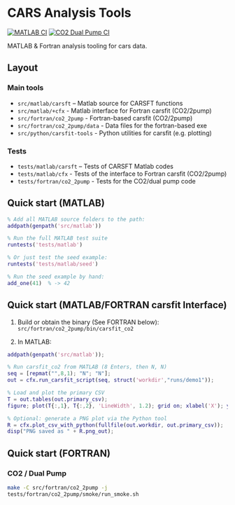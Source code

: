 # CARS Analysis Tools

[![MATLAB CI](https://github.com/chess-uiuc/cars-analysis/actions/workflows/matlab-ci.yml/badge.svg)](https://github.com/chess-uiuc/cars-analysis/actions/workflows/matlab-ci.yml)
[![CO2 Dual Pump CI](https://github.com/chess-uiuc/cars-analysis/actions/workflows/co2-ci.yml/badge.svg)](https://github.com/chess-uiuc/cars-analysis/actions/workflows/co2-ci.yml)

MATLAB & Fortran analysis tooling for cars data.

## Layout

### Main tools
- `src/matlab/carsft`  – Matlab source for CARSFT functions
- `src/matlab/+cfx` - Matlab interface for Fortran carsfit (CO2/2pump)
- `src/fortran/co2_2pump` - Fortran-based carsfit (CO2/2pump)
- `src/fortran/co2_2pump/data` - Data files for the fortran-based exe
- `src/python/carsfit-tools` - Python utilities for carsfit (e.g. plotting)

### Tests
- `tests/matlab/carsft` – Tests of CARSFT Matlab codes
- `tests/matlab/cfx` - Tests of the interface to Fortran carsfit (CO2/2pump)
- `tests/fortran/co2_2pump` - Tests for the CO2/dual pump code

## Quick start (MATLAB)
```matlab
% Add all MATLAB source folders to the path:
addpath(genpath('src/matlab'))

% Run the full MATLAB test suite
runtests('tests/matlab')

% Or just test the seed example:
runtests('tests/matlab/seed')

% Run the seed example by hand:
add_one(41)  % -> 42
```

## Quick start (MATLAB/FORTRAN carsfit Interface)

1) Build or obtain the binary (See FORTRAN below):
   `src/fortran/co2_2pump/bin/carsfit_co2`

2) In MATLAB:

```matlab
addpath(genpath('src/matlab'));

% Run carsfit_co2 from MATLAB (8 Enters, then N, N)
seq = [repmat("",8,1); "N"; "N"];
out = cfx.run_carsfit_script(seq, struct('workdir',"runs/demo1"));

% Load and plot the primary CSV
T = out.tables(out.primary_csv);
figure; plot(T{:,1}, T{:,2}, 'LineWidth', 1.2); grid on; xlabel('X'); ylabel('Y');

% Optional: generate a PNG plot via the Python tool
R = cfx.plot_csv_with_python(fullfile(out.workdir, out.primary_csv));
disp("PNG saved as " + R.png_out);
```

## Quick start (FORTRAN)
### CO2 / Dual Pump
```bash
make -C src/fortran/co2_2pump -j
tests/fortran/co2_2pump/smoke/run_smoke.sh
```
